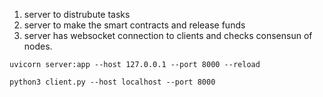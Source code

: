1. server to distrubute tasks
2. server to make the smart contracts and release funds
3. server has websocket connection to clients and checks consensun of nodes.

`uvicorn server:app --host 127.0.0.1 --port 8000 --reload`

`python3 client.py --host localhost --port 8000`